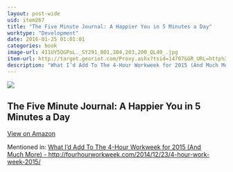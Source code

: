 ```yaml
---
layout: post-wide
uid: item267
title: "The Five Minute Journal: A Happier You in 5 Minutes a Day"
worktype: "Development"
date: 2016-01-25 01:01:01
categories: book
image-url: 411UY5QGPoL._SY291_BO1,204,203,200_QL40_.jpg
item-url: http://target.georiot.com/Proxy.ashx?tsid=14707&GR_URL=http%3A%2F%2Fwww.amazon.com%2FFive-Minute-Journal-Happier-Minutes%2Fdp%2F0991846206
description: "What I’d Add To The 4-Hour Workweek for 2015 (And Much More) - http://fourhourworkweek.com/2014/12/23/4-hour-work-week-2015/"
---
```

<a href="http://target.georiot.com/Proxy.ashx?tsid=14707&GR_URL=http%3A%2F%2Fwww.amazon.com%2FFive-Minute-Journal-Happier-Minutes%2Fdp%2F0991846206" target="blank"><img src="../../../../img/thumbs/411UY5QGPoL._SY291_BO1,204,203,200_QL40_.jpg" class="prod-img"></a>
<h2>The Five Minute Journal: A Happier You in 5 Minutes a Day</h2>
<p><a class="btn btn-primary" href="http://target.georiot.com/Proxy.ashx?tsid=14707&GR_URL=http%3A%2F%2Fwww.amazon.com%2FFive-Minute-Journal-Happier-Minutes%2Fdp%2F0991846206" target="blank">View on Amazon</a><p>
<p>Mentioned in: <a href="http://fourhourworkweek.com/2014/12/23/4-hour-work-week-2015/" target="blank">What I’d Add To The 4-Hour Workweek for 2015 (And Much More) - http://fourhourworkweek.com/2014/12/23/4-hour-work-week-2015/</a></p>
